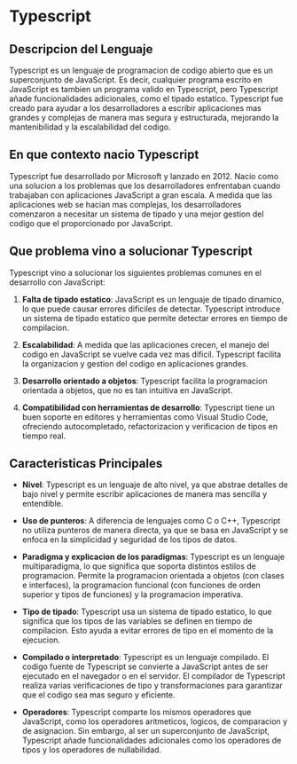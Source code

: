 # Typescript

## Descripcion del Lenguaje

Typescript es un lenguaje de programacion de codigo abierto que es un superconjunto de JavaScript. Es decir, cualquier programa escrito en JavaScript es tambien un programa valido en Typescript, pero Typescript añade funcionalidades adicionales, como el tipado estatico. Typescript fue creado para ayudar a los desarrolladores a escribir aplicaciones mas grandes y complejas de manera mas segura y estructurada, mejorando la mantenibilidad y la escalabilidad del codigo.

## En que contexto nacio Typescript

Typescript fue desarrollado por Microsoft y lanzado en 2012. Nacio como una solucion a los problemas que los desarrolladores enfrentaban cuando trabajaban con aplicaciones JavaScript a gran escala. A medida que las aplicaciones web se hacian mas complejas, los desarrolladores comenzaron a necesitar un sistema de tipado y una mejor gestion del codigo que el proporcionado por JavaScript.

## Que problema vino a solucionar Typescript

Typescript vino a solucionar los siguientes problemas comunes en el desarrollo con JavaScript:

1. **Falta de tipado estatico**: JavaScript es un lenguaje de tipado dinamico, lo que puede causar errores dificiles de detectar. Typescript introduce un sistema de tipado estatico que permite detectar errores en tiempo de compilacion.

2. **Escalabilidad**: A medida que las aplicaciones crecen, el manejo del codigo en JavaScript se vuelve cada vez mas dificil. Typescript facilita la organizacion y gestion del codigo en aplicaciones grandes.

3. **Desarrollo orientado a objetos**: Typescript facilita la programacion orientada a objetos, que no es tan intuitiva en JavaScript.

4. **Compatibilidad con herramientas de desarrollo**: Typescript tiene un buen soporte en editores y herramientas como Visual Studio Code, ofreciendo autocompletado, refactorizacion y verificacion de tipos en tiempo real.

## Caracteristicas Principales

- **Nivel**: Typescript es un lenguaje de alto nivel, ya que abstrae detalles de bajo nivel y permite escribir aplicaciones de manera mas sencilla y entendible.

- **Uso de punteros**: A diferencia de lenguajes como C o C++, Typescript no utiliza punteros de manera directa, ya que se basa en JavaScript y se enfoca en la simplicidad y seguridad de los tipos de datos.

- **Paradigma y explicacion de los paradigmas**: Typescript es un lenguaje multiparadigma, lo que significa que soporta distintos estilos de programacion. Permite la programacion orientada a objetos (con clases e interfaces), la programacion funcional (con funciones de orden superior y tipos de funciones) y la programacion imperativa.

- **Tipo de tipado**: Typescript usa un sistema de tipado estatico, lo que significa que los tipos de las variables se definen en tiempo de compilacion. Esto ayuda a evitar errores de tipo en el momento de la ejecucion.

- **Compilado o interpretado**: Typescript es un lenguaje compilado. El codigo fuente de Typescript se convierte a JavaScript antes de ser ejecutado en el navegador o en el servidor. El compilador de Typescript realiza varias verificaciones de tipo y transformaciones para garantizar que el codigo sea mas seguro y eficiente.

- **Operadores**: Typescript comparte los mismos operadores que JavaScript, como los operadores aritmeticos, logicos, de comparacion y de asignacion. Sin embargo, al ser un superconjunto de JavaScript, Typescript añade funcionalidades adicionales como los operadores de tipos y los operadores de nullabilidad.
